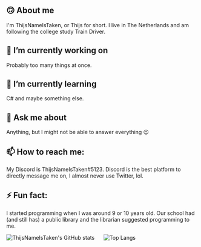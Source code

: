 ## 🙃 About me
I'm ThijsNameIsTaken, or Thijs for short. I live in The Netherlands and am following the college study Train Driver.

## 🔭 I’m currently working on
Probably too many things at once.

## 🌱 I’m currently learning
C# and maybe something else.

## 💬 Ask me about
Anything, but I might not be able to answer everything 😉

## 📫 How to reach me:
My Discord is ThijsNameIsTaken#5123. Discord is the best platform to directly message me on, I almost never use Twitter, lol.

## ⚡ Fun fact:
I started programming when I was around 9 or 10 years old. Our school had (and still has) a public library and the librarian suggested programming to me.

![ThijsNameIsTaken's GitHub stats](https://github-readme-stats.vercel.app/api?username=ThijsNameIsTaken&show_icons=true&theme=midnight-purple&count_private=true)
&nbsp;&nbsp;&nbsp;&nbsp;
![Top Langs](https://github-readme-stats.vercel.app/api/top-langs/?username=ThijsNameIsTaken&theme=midnight-purple&layout=compact)

<!--
Yes GitHub, we know. I only keep this to copy paste something hahaha

**ThijsNameIsTaken/ThijsNameIsTaken** is a ✨ _special_ ✨ repository because its `README.md` (this file) appears on your GitHub profile. 
Here are some ideas to get you started:

- 🔭 I’m currently working on ...
- 🌱 I’m currently learning ...
- 👯 I’m looking to collaborate on ...
- 🤔 I’m looking for help with ...
- 💬 Ask me about ...
- 📫 How to reach me: ...
- 😄 Pronouns: ...
- ⚡ Fun fact: ...
-->
